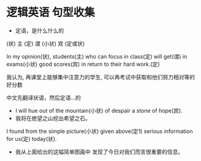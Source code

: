# 逻辑英语 句型收集

* 定语，是什么什么的

(状) 主 (定) 谓 (小状) 宾 (定或状)

In my opinion(状), students(主) who can focus in class(定) will get(谓) in exams(小状) good scores(宾) in return to their hard work.(定)

我认为, 再课堂上能够集中注意力的学生, 可以再考试中获取和他们努力相对等的好分数

中文先翻译状语，然后定语...的



* I will hue out of the mountain(小状) of despair a stone of hope(宾).
* 我将在绝望之山挖出希望之石。

I found from the simple picture(小状) given above(定1) serious information for us(定) today(状).
* 我从上面给出的这幅简单图画中 发现了今日对我们而言很重要的信息。
